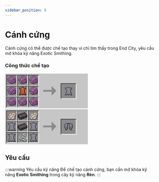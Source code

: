 ```yaml
---
sidebar_position: 9
---
```


# Cánh cứng

Cánh cứng có thể được chế tạo thay vì chỉ tìm thấy trong End City, yêu cầu mở khóa kỹ năng Exotic Smithing.

### Công thức chế tạo

![Da cánh cứng](./img/elytra_leather.png) ![Cánh cứng](./img/elytra.png)

## Yêu cầu

:::warning Yêu cầu kỹ năng
Để chế tạo cánh cứng, bạn cần mở khóa kỹ năng **Exotic Smithing** trong cây kỹ năng **Rèn**.
:::